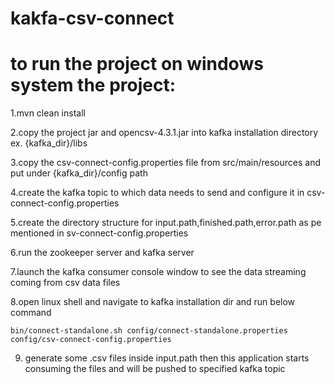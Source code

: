 # kakfa-csv-connect
# to run the project on windows system the project:
1.mvn clean install

2.copy the project jar and opencsv-4.3.1.jar into kafka installation directory  ex. {kafka_dir}/libs 

3.copy the csv-connect-config.properties file from src/main/resources and put under {kafka_dir}/config path

4.create the kafka topic to which data needs to send and configure it in csv-connect-config.properties

5.create the directory structure for input.path,finished.path,error.path as pe mentioned in sv-connect-config.properties

6.run the zookeeper server and kafka server

7.launch the kafka consumer console window to see the data streaming coming from csv data files

8.open linux shell and navigate to kafka installation dir and run below command

    bin/connect-standalone.sh config/connect-standalone.properties config/csv-connect-config.properties
    
9. generate some .csv files inside input.path then this application starts consuming the files and will be pushed to specified kafka topic

